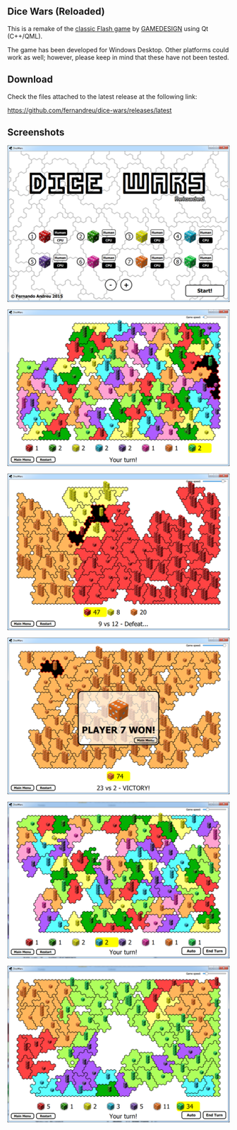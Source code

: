 Dice Wars (Reloaded)
--------------------

This is a remake of the [classic Flash game](https://www.gamedesign.jp/flash/dice/dice.html) by [GAMEDESIGN](https://www.gamedesign.jp/) using Qt (C++/QML).

The game has been developed for Windows Desktop. Other platforms could work as well; however, please keep in mind that these have not been tested.


Download
--------

Check the files attached to the latest release at the following link:

https://github.com/fernandreu/dice-wars/releases/latest


Screenshots
-----------

![Screenshot1](screenshots/Screenshot1.png)

![Screenshot2](screenshots/Screenshot2.png)

![Screenshot3](screenshots/Screenshot3.png)

![Screenshot4](screenshots/Screenshot4.png)

![Screenshot5](screenshots/Screenshot5.png)

![Screenshot6](screenshots/Screenshot6.png)
